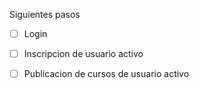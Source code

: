 Siguientes pasos
- [ ] Login
- [ ] Inscripcion de usuario activo
- [ ] Publicacion de cursos de usuario activo


